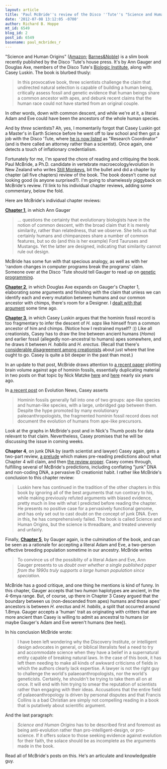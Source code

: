 ```yaml
---
layout: article
title: 'Paul McBride''s review of the Disco ''Tute''s "Science and Human Origins" '
date: '2012-07-08 13:12:05 -0700'
author: Richard B. Hoppe
mt_id: 6549
blog_id: 2
post_id: 6549
basename: paul_mcbrides_r
---
```

"Science and Human Origins" ([Amazon](http://www.amazon.com/Science-Human-Origins-Ann-Gauger/dp/193659904X); [Barnes&Noble](http://www.barnesandnoble.com/w/science-and-human-origins-ann-gauger/1109443663?ean=9781936599042)) is a slim book recently published by the Disco 'Tute's house press. It's by Ann Gauger and Douglas Axe, members of the Disco Tute's [Biologic Institute](http://www.biologicinstitute.org/), along with Casey Luskin. The book is blurbed thusly:

> In this provocative book, three scientists challenge the claim that undirected natural selection is capable of building a human being, critically assess fossil and genetic evidence that human beings share a common ancestor with apes, and debunk recent claims that the human race could not have started from an original couple.

In other words, down with common descent, and while we're at it, a literal Adam and Eve could have been the ancestors of the whole human species.

And by _three_ scientists?  Ah, yes, I momentarily forgot that Casey Luskin got a Master's in Earth Science before he went off to law school and then got a job with the Disco 'Tute, where [he is now listed](http://www.discovery.org/p/188) as "Research Coordinator" (and is there called an attorney rather than a scientist). Once again, one detects a touch of inflationary credentialism.

Fortunately for me, I'm spared the chore of reading and critiquing the book. Paul McBride, a Ph.D. candidate in vertebrate macroecology/evolution in New Zealand who writes [Still Monkeys](http://apomorph.blogspot.com/), bit the bullet and did a chapter by chapter (all five chapters) review of the book. The book doesn't come out looking good (is anyone surprised?). I'm going to shamelessly piggyback on McBride's review. I'll link to his individual chapter reviews, adding some commentary, below the fold.

Here are McBride's individual chapter reviews:

**[Chapter 1](http://apomorph.blogspot.com/2012/06/science-and-human-origins-chapter-1.html)**, in which Ann Gauger 

> ... questions the certainty that evolutionary biologists have in the notion of common descent, with the broad claim that it is merely similarity, rather than relatedness, that we observe. She tells us that certainly humans and chimpanzees share a number of common features, but so do (and this is her example) Ford Tauruses and Mustangs. Yet the latter are designed, indicating that similarity cannot rule out design. 

McBride has some fun with that specious analogy, as well as with her 'random changes in computer programs break the programs' claim. Someone over at the Disco 'Tute should tell Gauger to read up on [genetic programming](http://en.wikipedia.org/wiki/Genetic_programming).

**[Chapter 2](http://apomorph.blogspot.com/2012/06/science-and-human-origins-chapter-2.html)**, in which Douglas Axe expands on Gauger's Chapter 1, elaborating some arguments and finishing with the claim that unless we can identify each and every mutation between humans and our common ancestor with chimps, there's room for a Designer. I [dealt with that argument](http://pandasthumb.org/archives/2011/01/casey-luskin-th-2.html) some time ago.

**[Chapter 3](http://apomorph.blogspot.com/2012/06/science-and-human-origins-chapter-3.html)**, in which Casey Luskin argues that the hominin fossil record is too fragmentary to infer the descent of _H. saps_ like himself from a common ancestor of him and chimps. (Notice how I restrained myself? :)) Like all creationists, Casey has to draw the line between ancient humans (_Homo_) and earlier fossil (allegedly non-ancestral to humans) apes somewhere, and he draws it between _H. habilis_ and _H. erectus_. (Recall that there's [considerable disagreement among creationists](http://www.talkorigins.org/faqs/homs/compare.html) about just where that line ought to go. Casey is quite a bit deeper in the past than most.)

In an update to that post, McBride draws attention to [a recent paper](http://rstb.royalsocietypublishing.org/content/367/1599/2130.short) plotting brain volume against age of hominin fossils, essentially duplicating material in two posts on that topic by Nick Matzke [here](/archives/2006/09/fun-with-homini.html) and [here](/archives/2006/09/fun-with-homini-1.html) nearly six years ago. 

In [a recent post](http://www.evolutionnews.org/2012/07/human_origins_a_1061771.html) on Evolution News, Casey asserts

> Hominin fossils generally fall into one of two groups: ape-like species and human-like species, with a large, unbridged gap between them. Despite the hype promoted by many evolutionary paleoanthropologists, the fragmented hominin fossil record does not document the evolution of humans from ape-like precursors.

Look at the graphs in McBride's post and in Nick's Thumb posts for data relevant to that claim. Nevertheless, Casey promises that he will be discussing the issue in coming weeks.

**Chapter 4**, on junk DNA by (earth scientist and lawyer) Casey again, gets a two-part review, [a prelude](http://apomorph.blogspot.com/2012/06/science-and-human-origins-chapter-4.html) which makes pre-reading predictions about what Chapter 4 will claim, and then [the review proper](http://apomorph.blogspot.com/2012/06/science-and-human-origins-chapter-4_28.html). Casey comes through, fulfilling several of McBride's predictions, including conflating "junk" DNA and non-coding DNA, a pervasive ID creationist habit. I rather like McBride's conclusion to this chapter review:

> Luskin here has continued in the tradition of the other chapters in this book by ignoring all of the best arguments that run contrary to his, while making previously refuted arguments with biased evidence, pretty much in line with what I predicted before reading the chapter. He presents no positive case for a pervasively functional genome, and has only set out to cast doubt on the concept of junk DNA. Even in this, he has comprehensively failed. The book is called Science and Human Origins, but the science is threadbare, and treated unevenly and unfairly.

Finally, **[Chapter 5](http://apomorph.blogspot.com/2012/06/science-and-human-origins-chapter-5.html)**, by Gauger again, is the culmination of the book, and can be seen as a rationale for accepting a literal Adam and Eve, a two-person effective breeding population sometime in our ancestry. McBride writes

> To convince us of the possiblity of a literal Adam and Eve, Ann Gauger presents to us _doubt over whether a single published paper from the 1990s truly supports a large human population since speciation_.

McBride has a good critique, and one thing he mentions is kind of funny. In this chapter, Gauger accepts that two _human_ haplotypes are ancient, in the 4-6mya range. But, of course, up there in Chapter 3 Casey argued that the boundary between us (non-descended from apes) humans and those apes' ancestors is between _H. erectus_ and _H. habilis_, a split that occurred around 1.8mya. Gauger accepts a 'human' trait as originating with critters that are more ancient than Casey is willing to admit as ancestral to humans (or maybe Gauger's Adam and Eve weren't humans (tee hee)).

In his conclusion McBride wrote:

> I have been left wondering why the Discovery Institute, or intelligent design advocates in general, or biblical literalists feel a need to try and accommodate science when they have a belief in a supernatural entity capable of breaking natural laws. In the case of this book, it has left them needing to make all kinds of awkward criticisms of fields in which the authors clearly lack expertise. A lawyer is not the right guy to challenge the world's palaeoanthropologists, nor the world's geneticists. Certainly, he shouldn't be trying to take them all on at once. It will end with him trying to smear the reputation of scientists rather than engaging with their ideas. Accusations that the entire field of palaeoanthropology is driven by personal disputes and that Francis Collins is a bad Christian are simply not compelling reading in a book that is putatively about scientific argument. 

And the last paragraph:

> _Science and Human Origins_ has to be described first and foremost as being anti-evolution rather than pro-intelligent-design, or pro-science. If it offers solace to those seeking evidence against evolution for their faith, the solace should be as incomplete as the arguments made in the book.


Read all of McBride's posts on this. He's an articulate and knowledgeable guy.
